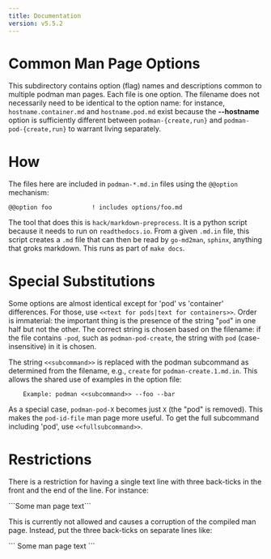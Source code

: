 ```yaml
---
title: Documentation
version: v5.5.2
---
```


Common Man Page Options
=======================

This subdirectory contains option (flag) names and descriptions
common to multiple podman man pages. Each file is one option. The
filename does not necessarily need to be identical to the option
name: for instance, `hostname.container.md` and `hostname.pod.md`
exist because the **--hostname** option is sufficiently different
between `podman-{create,run}` and `podman-pod-{create,run}` to
warrant living separately.

How
===

The files here are included in `podman-*.md.in` files using the `@@option`
mechanism:

```
@@option foo           ! includes options/foo.md
```

The tool that does this is `hack/markdown-preprocess`. It is a python
script because it needs to run on `readthedocs.io`. From a given `.md.in`
file, this script creates a `.md` file that can then be read by
`go-md2man`, `sphinx`, anything that groks markdown. This runs as
part of `make docs`.

Special Substitutions
=====================

Some options are almost identical except for 'pod' vs 'container'
differences. For those, use `<<text for pods|text for containers>>`.
Order is immaterial: the important thing is the presence of the
string "`pod`" in one half but not the other. The correct string
is chosen based on the filename: if the file contains `-pod`,
such as `podman-pod-create`, the string with `pod` (case-insensitive)
in it is chosen.

The string `<<subcommand>>` is replaced with the podman subcommand
as determined from the filename, e.g., `create` for `podman-create.1.md.in`.
This allows the shared use of examples in the option file:
```
    Example: podman <<subcommand>> --foo --bar
```
As a special case, `podman-pod-X` becomes just `X` (the "pod" is removed).
This makes the `pod-id-file` man page more useful. To get the full
subcommand including 'pod', use `<<fullsubcommand>>`.

Restrictions
============

There is a restriction for having a single text line with three
back-ticks in the front and the end of the line.  For instance:

\`\`\`Some man page text\`\`\`

This is currently not allowed and causes a corruption of the
compiled man page.  Instead, put the three back-ticks on separate
lines like:

\`\`\`
Some man page text
\`\`\`
